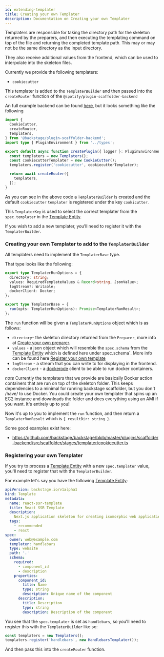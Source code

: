 ```yaml
---
id: extending-templater
title: Creating your own Templater
description: Documentation on Creating your own Templater
---
```


Templaters are responsible for taking the directory path for the skeleton
returned by the preparers, and then executing the templating command on top of
the file and returning the completed template path. This may or may not be the
same directory as the input directory.

They also receive additional values from the frontend, which can be used to
interpolate into the skeleton files.

Currently we provide the following templaters:

- `cookiecutter`

This templater is added to the `TemplaterBuilder` and then passed into the
`createRouter` function of the `@spotify/plugin-scaffolder-backend`

An full example backend can be found
[here](https://github.com/backstage/backstage/blob/d91c10f654475a60829fa33a5c81018e517a319a/packages/backend/src/plugins/scaffolder.ts),
but it looks something like the following

```ts
import {
  CookieCutter,
  createRouter,
  Templaters,
} from '@backstage/plugin-scaffolder-backend';
import type { PluginEnvironment } from '../types';

export default async function createPlugin({ logger }: PluginEnvironment) {
  const templaters = new Templaters();
  const cookiecutterTemplater = new CookieCutter();
  templaters.register('cookiecutter', cookiecutterTemplater);

  return await createRouter({
    templaters,
  });
}
```

As you can see in the above code a `TemplaterBuilder` is created and the default
`cookiecutter` `templater` is registered under the key `cookicutter`.

This `TemplaterKey` is used to select the correct templater from the
`spec.templater` in the
[Template Entity](../../software-catalog/descriptor-format.md#kind-template).

If you wish to add a new templater, you'll need to register it with the
`TemplaterBuilder`.

### Creating your own Templater to add to the `TemplaterBuilder`

All templaters need to implement the `TemplaterBase` type.

That type looks like the following:

```ts
export type TemplaterRunOptions = {
  directory: string;
  values: RequiredTemplateValues & Record<string, JsonValue>;
  logStream?: Writable;
  dockerClient: Docker;
};

export type TemplaterBase = {
  run(opts: TemplaterRunOptions): Promise<TemplaterRunResult>;
};
```

The `run` function will be given a `TemplaterRunOptions` object which is as
follows:

- `directory`- the skeleton directory returned from the `Preparer`, more info at
  [Create your own preparer](./create-your-own-preparer.md).
- `values` - a json object which will resemble the `spec.schema` from the
  [Template Entity](../../software-catalog/descriptor-format.md#kind-template)
  which is defined here under spec.schema`. More info can be found here
  [Register your own template](../adding-templates.md#adding-form-values-in-the-scaffolder-wizard)
- `logStream` - a stream that you can write to for displaying in the frontend.
- `dockerClient` - a [dockerode](https://github.com/apocas/dockerode) client to
  be able to run docker containers.

_note_ Currently the templaters that we provide are basically Docker action
containers that are run on top of the skeleton folder. This keeps dependencies
to a minimal for running backstage scaffolder, but you don't /have/ to use
Docker. You could create your own templater that spins up an EC2 instance and
downloads the folder and does everything using an AMI if you want. It's entirely
up to you!

Now it's up to you to implement the `run` function, and then return a
`TemplaterRunResult` which is `{ resultDir: string }`.

Some good examples exist here:

- https://github.com/backstage/backstage/blob/master/plugins/scaffolder-backend/src/scaffolder/stages/templater/cookiecutter.ts

### Registering your own Templater

If you try to process a
[Template Entity](../../software-catalog/descriptor-format.md#kind-template)
with a new `spec.templater` value, you'll need to register that with the
`TemplaterBuilder`.

For example let's say you have the following
[Template Entity](../../software-catalog/descriptor-format.md#kind-template):

```yaml
apiVersion: backstage.io/v1alpha1
kind: Template
metadata:
  name: react-ssr-template
  title: React SSR Template
  description:
    Next.js application skeleton for creating isomorphic web applications.
  tags:
    - recommended
    - react
spec:
  owner: web@example.com
  templater: handlebars
  type: website
  path: '.'
  schema:
    required:
      - component_id
      - description
    properties:
      component_id:
        title: Name
        type: string
        description: Unique name of the component
      description:
        title: Description
        type: string
        description: Description of the component
```

You see that the `spec.templater` is set as `handlebars`, so you'll need to
register this with the `TemplaterBuilder` like so:

```ts
const templaters = new Templaters();
templaters.register('handlebars', new HandlebarsTemplater());
```

And then pass this into the `createRouter` function.
